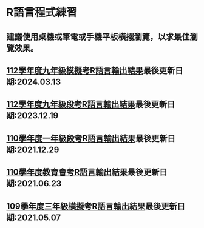 # <h1>R語言程式練習</h1>
<h2>建議使用桌機或筆電或手機平板橫擺瀏覽，以求最佳瀏覽效果。</h2>

<h2><a href="https://tjjh.github.io/112MT/">112學年度九年級模擬考R語言輸出結果</a>最後更新日期:2024.03.13</h2>
<h2><a href="https://tjjh.github.io/112RT/">112學年度九年級段考R語言輸出結果</a>最後更新日期:2023.12.19</h2>
<h2><a href="https://tjjh.github.io/110RT/">110學年度一年級段考R語言輸出結果</a>最後更新日期:2021.12.29</h2>
<h2><a href="https://tjjh.github.io/110ET/">110學年度教育會考R語言輸出結果</a>最後更新日期:2021.06.23</h2>
<h2><a href="https://tjjh.github.io/109MT/">109學年度三年級模擬考R語言輸出結果</a>最後更新日期:2021.05.07</h2>
